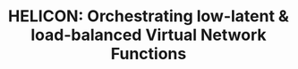 ---
paper_type: Conference
title: "HELICON: Orchestrating low-latent & load-balanced Virtual Network Functions"
authors: Monchai Bunyakitanon, Xenofon Vasilakos, Reza Nejabati, Dimitra Simeonidou
journal_title: IEEE ICC'22 - NGNI Symposium
doi: TDB
repository_link: 
relevance: "Current orchestration frameworks lack intelligence and handle resources by neglecting service-level and system-wide performance. Towards addressing this gap, we propose a Hierarchical Reinforcement Learning (HRL) design targeting Virtual Network Function (VNF) placement comprised of (i) a local level prediction module deployed at system nodes; and (ii) a global Reinforcement Learning (RL) module topping the hierarchy, utilising live local predictions and adapting placement to system-wide dynamics. Our performance evaluation over our 5GASP supported 5G testbed shows that HRL can significantly outperform both Open Source Mano and heuristic-based VNF placement while reflecting a more complex trade-off between load and e2e delay, particularly under CPU overloading conditions. This work poses a significant contribution to the intelligent orchestration aspects of our 5GASP NetApp under development (NetApp 7)."
---
